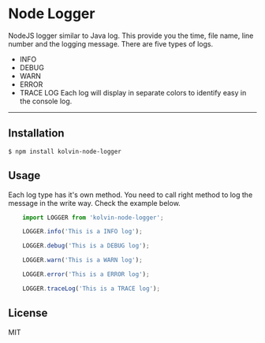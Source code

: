 Node Logger
==============

NodeJS logger similar to Java log. This provide you the time, file name, line number and the logging message. There are five types of logs.
* INFO
* DEBUG
* WARN
* ERROR
* TRACE LOG
Each log will display in separate colors to identify easy in the console log.
-------------

## Installation
    $ npm install kolvin-node-logger

## Usage
Each log type has it's own method. You need to call right method to log the message in the write way. Check the example below.
```js
    import LOGGER from 'kolvin-node-logger';

    LOGGER.info('This is a INFO log');

    LOGGER.debug('This is a DEBUG log');

    LOGGER.warn('This is a WARN log');

    LOGGER.error('This is a ERROR log');

    LOGGER.traceLog('This is a TRACE log');
```
## License
MIT

